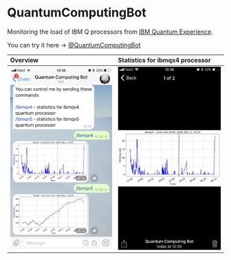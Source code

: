 # QuantumComputingBot

Monitoring the load of IBM Q processors from [IBM Quantum Experience](https://quantumexperience.ng.bluemix.net).

You can try it here -> [@QuantumComputingBot](https://t.me/QuantumComputingBot)

| Overview | Statistics for ibmqx4 processor     |
| :------------- | :------------- |
| <img src="img/img1.jpg" width="500px">       | <img src="img/img2.jpg" width="500px">       |
